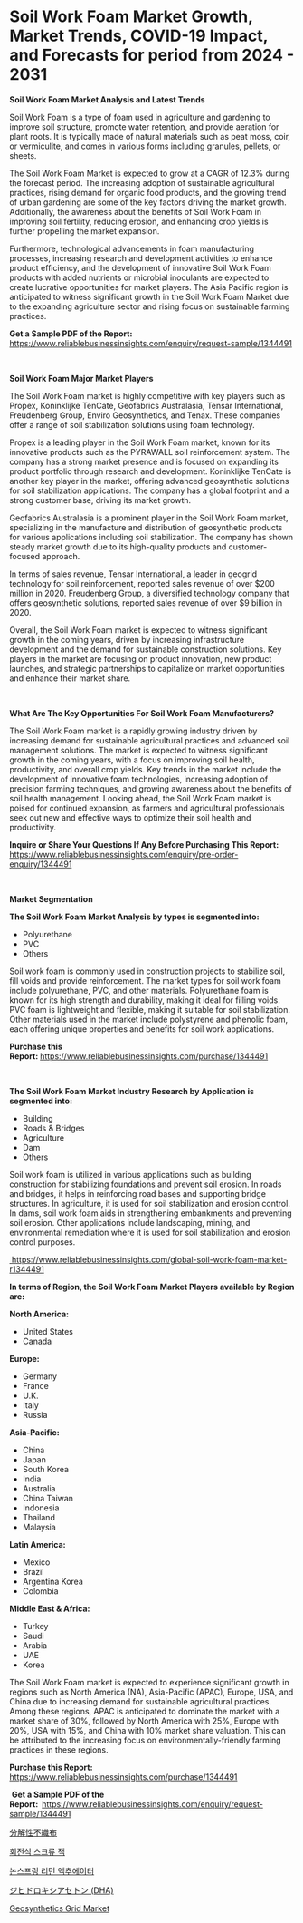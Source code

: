 <p><h1>Soil Work Foam Market Growth, Market Trends, COVID-19 Impact, and Forecasts for period from 2024 - 2031</h1></p><p><strong>Soil Work Foam Market Analysis and Latest Trends</strong></p>
<p><p>Soil Work Foam is a type of foam used in agriculture and gardening to improve soil structure, promote water retention, and provide aeration for plant roots. It is typically made of natural materials such as peat moss, coir, or vermiculite, and comes in various forms including granules, pellets, or sheets.</p><p>The Soil Work Foam Market is expected to grow at a CAGR of 12.3% during the forecast period. The increasing adoption of sustainable agricultural practices, rising demand for organic food products, and the growing trend of urban gardening are some of the key factors driving the market growth. Additionally, the awareness about the benefits of Soil Work Foam in improving soil fertility, reducing erosion, and enhancing crop yields is further propelling the market expansion.</p><p>Furthermore, technological advancements in foam manufacturing processes, increasing research and development activities to enhance product efficiency, and the development of innovative Soil Work Foam products with added nutrients or microbial inoculants are expected to create lucrative opportunities for market players. The Asia Pacific region is anticipated to witness significant growth in the Soil Work Foam Market due to the expanding agriculture sector and rising focus on sustainable farming practices.</p></p>
<p><strong>Get a Sample PDF of the Report:&nbsp;</strong> <a href="https://www.reliablebusinessinsights.com/enquiry/request-sample/1344491">https://www.reliablebusinessinsights.com/enquiry/request-sample/1344491</a></p>
<p>&nbsp;</p>
<p><strong>Soil Work Foam Major Market Players</strong></p>
<p><p>The Soil Work Foam market is highly competitive with key players such as Propex, Koninklijke TenCate, Geofabrics Australasia, Tensar International, Freudenberg Group, Enviro Geosynthetics, and Tenax. These companies offer a range of soil stabilization solutions using foam technology.</p><p>Propex is a leading player in the Soil Work Foam market, known for its innovative products such as the PYRAWALL soil reinforcement system. The company has a strong market presence and is focused on expanding its product portfolio through research and development. Koninklijke TenCate is another key player in the market, offering advanced geosynthetic solutions for soil stabilization applications. The company has a global footprint and a strong customer base, driving its market growth.</p><p>Geofabrics Australasia is a prominent player in the Soil Work Foam market, specializing in the manufacture and distribution of geosynthetic products for various applications including soil stabilization. The company has shown steady market growth due to its high-quality products and customer-focused approach.</p><p>In terms of sales revenue, Tensar International, a leader in geogrid technology for soil reinforcement, reported sales revenue of over $200 million in 2020. Freudenberg Group, a diversified technology company that offers geosynthetic solutions, reported sales revenue of over $9 billion in 2020.</p><p>Overall, the Soil Work Foam market is expected to witness significant growth in the coming years, driven by increasing infrastructure development and the demand for sustainable construction solutions. Key players in the market are focusing on product innovation, new product launches, and strategic partnerships to capitalize on market opportunities and enhance their market share.</p></p>
<p>&nbsp;</p>
<p><strong>What Are The Key Opportunities For Soil Work Foam Manufacturers?</strong></p>
<p><p>The Soil Work Foam market is a rapidly growing industry driven by increasing demand for sustainable agricultural practices and advanced soil management solutions. The market is expected to witness significant growth in the coming years, with a focus on improving soil health, productivity, and overall crop yields. Key trends in the market include the development of innovative foam technologies, increasing adoption of precision farming techniques, and growing awareness about the benefits of soil health management. Looking ahead, the Soil Work Foam market is poised for continued expansion, as farmers and agricultural professionals seek out new and effective ways to optimize their soil health and productivity.</p></p>
<p><strong>Inquire or Share Your Questions If Any Before Purchasing This Report:</strong> <a href="https://www.reliablebusinessinsights.com/enquiry/pre-order-enquiry/1344491">https://www.reliablebusinessinsights.com/enquiry/pre-order-enquiry/1344491</a></p>
<p>&nbsp;</p>
<p><strong>Market Segmentation</strong></p>
<p><strong>The Soil Work Foam Market Analysis by types is segmented into:</strong></p>
<p><ul><li>Polyurethane</li><li>PVC</li><li>Others</li></ul></p>
<p><p>Soil work foam is commonly used in construction projects to stabilize soil, fill voids and provide reinforcement. The market types for soil work foam include polyurethane, PVC, and other materials. Polyurethane foam is known for its high strength and durability, making it ideal for filling voids. PVC foam is lightweight and flexible, making it suitable for soil stabilization. Other materials used in the market include polystyrene and phenolic foam, each offering unique properties and benefits for soil work applications.</p></p>
<p><strong>Purchase this Report:&nbsp;</strong><a href="https://www.reliablebusinessinsights.com/purchase/1344491">https://www.reliablebusinessinsights.com/purchase/1344491</a></p>
<p>&nbsp;</p>
<p><strong>The Soil Work Foam Market Industry Research by Application is segmented into:</strong></p>
<p><ul><li>Building</li><li>Roads & Bridges</li><li>Agriculture</li><li>Dam</li><li>Others</li></ul></p>
<p><p>Soil work foam is utilized in various applications such as building construction for stabilizing foundations and prevent soil erosion. In roads and bridges, it helps in reinforcing road bases and supporting bridge structures. In agriculture, it is used for soil stabilization and erosion control. In dams, soil work foam aids in strengthening embankments and preventing soil erosion. Other applications include landscaping, mining, and environmental remediation where it is used for soil stabilization and erosion control purposes.</p></p>
<p><a href="https://www.reliablebusinessinsights.com/global-soil-work-foam-market-r1344491">&nbsp;https://www.reliablebusinessinsights.com/global-soil-work-foam-market-r1344491</a></p>
<p><strong>In terms of Region, the Soil Work Foam Market Players available by Region are:</strong></p>
<p>
    <p> <strong> North America: </strong>
        <ul>
            <li>United States</li>
            <li>Canada</li>
        </ul>
        </p> 
    <p> <strong> Europe: </strong>
        <ul>
            <li>Germany</li>
            <li>France</li>
            <li>U.K.</li>
            <li>Italy</li>
            <li>Russia</li>
        </ul>
        </p> 
    <p> <strong> Asia-Pacific: </strong>
        <ul>
            <li>China</li>
            <li>Japan</li>
            <li>South Korea</li>
            <li>India</li>
            <li>Australia</li>
            <li>China Taiwan</li>
            <li>Indonesia</li>
            <li>Thailand</li>
            <li>Malaysia</li>
        </ul>
        </p> 
    <p> <strong> Latin America: </strong>
        <ul>
            <li>Mexico</li>
            <li>Brazil</li>
            <li>Argentina Korea</li>
            <li>Colombia</li>
        </ul>
        </p> 
    <p> <strong> Middle East & Africa: </strong>
        <ul>
            <li>Turkey</li>
            <li>Saudi</li>
            <li>Arabia</li>
            <li>UAE</li>
            <li>Korea</li>
        </ul>
    </p>
    </p>
<p><p>The Soil Work Foam market is expected to experience significant growth in regions such as North America (NA), Asia-Pacific (APAC), Europe, USA, and China due to increasing demand for sustainable agricultural practices. Among these regions, APAC is anticipated to dominate the market with a market share of 30%, followed by North America with 25%, Europe with 20%, USA with 15%, and China with 10% market share valuation. This can be attributed to the increasing focus on environmentally-friendly farming practices in these regions.</p></p>
<p><strong>Purchase this Report: </strong><a href="https://www.reliablebusinessinsights.com/purchase/1344491">https://www.reliablebusinessinsights.com/purchase/1344491</a></p>
<p>&nbsp;<strong>Get a Sample PDF of the Report:&nbsp;&nbsp;</strong><a href="https://www.reliablebusinessinsights.com/enquiry/request-sample/1344491">https://www.reliablebusinessinsights.com/enquiry/request-sample/1344491</a></p>
<p><strong></strong></p>
<p><p><a href="https://github.com/one-cool-chick/Market-Research-Report-List-1/blob/main/7932910100055.md">分解性不織布</a></p><p><a href="https://github.com/CarmellaLang1/Market-Research-Report-List-1/blob/main/606791191364.md">회전식 스크류 잭</a></p><p><a href="https://github.com/Jackieshlerin98056/Market-Research-Report-List-1/blob/main/697872391365.md">논스프링 리턴 액추에이터</a></p><p><a href="https://github.com/luffiazaza/Market-Research-Report-List-1/blob/main/6626278100054.md">ジヒドロキシアセトン (DHA)</a></p><p><a href="https://github.com/gladysalidde/Market-Research-Report-List-1/blob/main/geosynthetics-grid-market.md">Geosynthetics Grid Market</a></p></p>